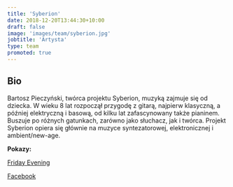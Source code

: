 ```yaml
---
title: 'Syberion'
date: 2018-12-20T13:44:30+10:00
draft: false
image: 'images/team/syberion.jpg'
jobtitle: 'Artysta'
type: team
promoted: true
---
```


## Bio

Bartosz Pieczyński, twórca projektu Syberion, muzyką zajmuje się od dziecka. W wieku 8 lat rozpoczął przygodę z gitarą, najpierw klasyczną, a później elektryczną i basową, od kilku lat zafascynowany także pianinem. Buszuje po różnych gatunkach, zarówno jako słuchacz, jak i twórca. Projekt Syberion opiera się głównie na muzyce syntezatorowej, elektronicznej i ambient/new-age.

**Pokazy:**

[Friday Evening](/pokazy/friday-evening)

[Facebook](https://www.facebook.com/bartmacbaker)